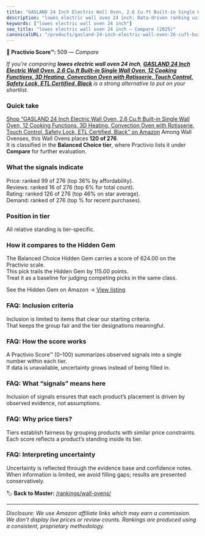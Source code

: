```yaml
---
title: "GASLAND 24 Inch Electric Wall Oven, 2.6 Cu.ft Built-in Single Wall Oven, 12 Cooking Functions, 3D Heating, Convection Oven with Rotisserie, Touch Control, Safety Lock, ETL Certified, Black"
description: "lowes electric wall oven 24 inch: Data-driven ranking using the Practivio Score™. Positioned by quality, value, demand, findability, momentum."
keywords: ["lowes electric wall oven 24 inch"]
seo_title: "lowes electric wall oven 24 inch — Compare (2025)"
canonicalURL: "/products/gasland-24-inch-electric-wall-oven-26-cuft-built-in-single-wall-oven-12-cooking-functions-3d-heating-convection-oven-with-rotisserie-touch-control-safety-lock-etl-certified-black-B0DDC3XYLT/"
---
```


**🛒 Practivio Score™:** 509 — _Compare_


*If you're comparing **lowes electric wall oven 24 inch**, **[GASLAND 24 Inch Electric Wall Oven, 2.6 Cu.ft Built-in Single Wall Oven, 12 Cooking Functions, 3D Heating, Convection Oven with Rotisserie, Touch Control, Safety Lock, ETL Certified, Black](https://www.amazon.com/dp/B0DDC3XYLT?tag=practivio-20)** is a strong alternative to put on your shortlist.*
### Quick take
[Shop “GASLAND 24 Inch Electric Wall Oven, 2.6 Cu.ft Built-in Single Wall Oven, 12 Cooking Functions, 3D Heating, Convection Oven with Rotisserie, Touch Control, Safety Lock, ETL Certified, Black” on Amazon](https://www.amazon.com/dp/B0DDC3XYLT?tag=practivio-20)
Among Wall Ovenses, this Wall Ovens places **120 of 276**.  
It is classified in the **Balanced Choice tier**, where Practivio lists it under **Compare** for further evaluation.

### What the signals indicate
Price: ranked 99 of 276 (top 36% by affordability).  
Reviews: ranked 16 of 276 (top 6% for total count).  
Rating: ranked 126 of 276 (top 46% on star average).  
Demand: ranked  of 276 (top % for recent purchases).

### Position in tier
All relative standing is tier-specific.

### How it compares to the Hidden Gem
The Balanced Choice Hidden Gem carries a score of 624.00 on the Practivio scale.  
This pick trails the Hidden Gem by 115.00 points.  
Treat it as a baseline for judging competing picks in the same class.  

See the Hidden Gem on Amazon → [View listing](https://www.amazon.com/dp/B0DGJZT9QN?tag=practivio-20)

### FAQ: Inclusion criteria
Inclusion is limited to items that clear our starting criteria.  
That keeps the group fair and the tier designations meaningful.

### FAQ: How the score works
A Practivio Score™ (0–100) summarizes observed signals into a single number within each tier.  
If data is unavailable, uncertainty grows instead of being filled in.

### FAQ: What “signals” means here
Inclusion of signals ensures that each product’s placement is driven by observed evidence, not assumptions.

### FAQ: Why price tiers?
Tiers establish fairness by grouping products with similar price constraints.  
Each score reflects a product’s standing inside its tier.

### FAQ: Interpreting uncertainty
Uncertainty is reflected through the evidence base and confidence notes.  
When information is limited, we avoid filling gaps; results are presented conservatively.

<!-- Missing template for Compare/CompareWithinPriceClass -->


🏷️ **Back to Master:** [/rankings/wall-ovens/](/rankings/wall-ovens/)

---
_Disclosure: We use Amazon affiliate links which may earn a commission. We don’t display live prices or review counts. Rankings are produced using a consistent, proprietary methodology._
